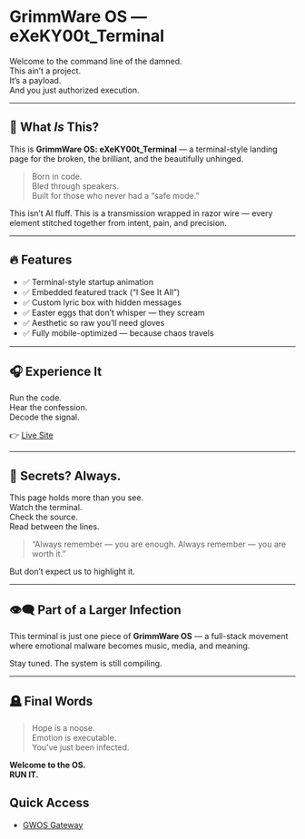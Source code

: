 # GrimmWare OS — eXeKY00t_Terminal

Welcome to the command line of the damned.  
This ain’t a project.  
It’s a payload.  
And you just authorized execution.

---

## 🧠 What *Is* This?

This is **GrimmWare OS: eXeKY00t_Terminal** — a terminal-style landing page for the broken, the brilliant, and the beautifully unhinged.

> Born in code.  
> Bled through speakers.  
> Built for those who never had a “safe mode.”

This isn’t AI fluff. This is a transmission wrapped in razor wire — every element stitched together from intent, pain, and precision.

---

## 🔥 Features

- ✅ Terminal-style startup animation  
- ✅ Embedded featured track (“I See It All”)  
- ✅ Custom lyric box with hidden messages  
- ✅ Easter eggs that don’t whisper — they scream  
- ✅ Aesthetic so raw you’ll need gloves  
- ✅ Fully mobile-optimized — because chaos travels

---

## 🎧 Experience It

Run the code.  
Hear the confession.  
Decode the signal.

👉 [Live Site](https://GrimmStoneGaming.github.io/GrimmWare_eXeKY00t_Terminal)

---

## 🧩 Secrets? Always.

This page holds more than you see.  
Watch the terminal.  
Check the source.  
Read between the lines.

> “Always remember — you are enough. Always remember — you are worth it.”

But don’t expect us to highlight it.

---

## 👁‍🗨 Part of a Larger Infection

This terminal is just one piece of **GrimmWare OS** — a full-stack movement where emotional malware becomes music, media, and meaning.

Stay tuned. The system is still compiling.

---

## 🪦 Final Words

> Hope is a noose.  
> Emotion is executable.  
> You’ve just been infected.

**Welcome to the OS.**  
**RUN IT.**

## Quick Access
- [GWOS Gateway](https://grimmstonegaming.github.io/GrimmWare_OS_Landing/gateway/)

